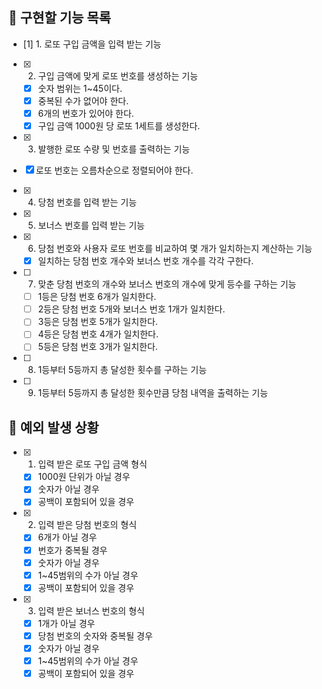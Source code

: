 ## 📌 구현할 기능 목록

- [1] 1. 로또 구입 금액을 입력 받는 기능

- [x] 2. 구입 금액에 맞게 로또 번호를 생성하는 기능
  - [x] 숫자 범위는 1~45이다.
  - [x] 중복된 수가 없어야 한다.
  - [x] 6개의 번호가 있어야 한다.
  - [x] 구입 금액 1000원 당 로또 1세트를 생성한다.

 - [x] 3. 발행한 로또 수량 및 번호를 출력하는 기능 
  - [x] 로또 번호는 오름차순으로 정렬되어야 한다.

- [x] 4. 당첨 번호를 입력 받는 기능

- [x] 5. 보너스 번호를 입력 받는 기능

- [x] 6. 당첨 번호와 사용자 로또 번호를 비교하여 몇 개가 일치하는지 계산하는 기능
  - [x] 일치하는 당첨 번호 개수와 보너스 번호 개수를 각각 구한다.

- [ ] 7. 맞춘 당첨 번호의 개수와 보너스 번호의 개수에 맞게 등수를 구하는 기능
  - [ ] 1등은 당첨 번호 6개가 일치한다.
  - [ ] 2등은 당첨 번호 5개와 보너스 번호 1개가 일치한다.
  - [ ] 3등은 당첨 번호 5개가 일치한다.
  - [ ] 4등은 당첨 번호 4개가 일치한다.
  - [ ] 5등은 당첨 번호 3개가 일치한다.

- [ ] 8. 1등부터 5등까지 총 달성한 횟수를 구하는 기능

- [ ] 9. 1등부터 5등까지 총 달성한 횟수만큼 당첨 내역을 출력하는 기능

## 🎯 예외 발생 상황

- [x] 1. 입력 받은 로또 구입 금액 형식
  - [x] 1000원 단위가 아닐 경우
  - [x] 숫자가 아닐 경우
  - [x] 공백이 포함되어 있을 경우

- [x] 2. 입력 받은 당첨 번호의 형식
  - [x] 6개가 아닐 경우
  - [x] 번호가 중복될 경우
  - [x] 숫자가 아닐 경우
  - [x] 1~45범위의 수가 아닐 경우
  - [x] 공백이 포함되어 있을 경우

- [x] 3. 입력 받은 보너스 번호의 형식
  - [x] 1개가 아닐 경우
  - [x] 당첨 번호의 숫자와 중복될 경우
  - [x] 숫자가 아닐 경우
  - [x] 1~45범위의 수가 아닐 경우
  - [x] 공백이 포함되어 있을 경우
